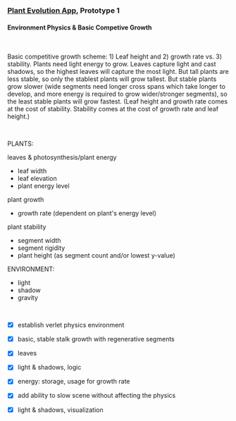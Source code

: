 ### [Plant Evolution App](https://github.com/matthewmain/plant_evolution_app), Prototype 1 
#### Environment Physics & Basic Competive Growth

<br>

Basic competitive growth scheme: 1) Leaf height and 2) growth rate vs. 3) stability. Plants need light energy to grow. Leaves capture light and cast shadows, so the highest leaves will capture the most light. But tall plants are less stable, so only the stablest plants will grow tallest. But stable plants grow slower (wide segments need longer cross spans which take longer to develop, and more energy is required to grow wider/stronger segments), so the least stable plants will grow fastest. (Leaf height and growth rate comes at the cost of stability. Stability comes at the cost of growth rate and leaf height.)

<br>

PLANTS:

leaves & photosynthesis/plant energy
- leaf width
- leaf elevation
- plant energy level

plant growth
- growth rate (dependent on plant's energy level)

plant stability
- segment width
- segment rigidity
- plant height (as segment count and/or lowest y-value)

ENVIRONMENT:

- light
- shadow
- gravity

<br>

- [X] establish verlet physics environment

- [X] basic, stable stalk growth with regenerative segments

- [X] leaves

- [X] light & shadows, logic

- [X] energy: storage, usage for growth rate

- [X] add ability to slow scene without affecting the physics

- [X] light & shadows, visualization

